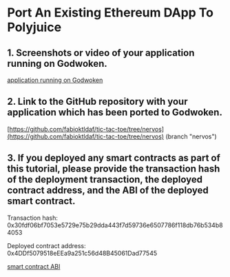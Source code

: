 # Port An Existing Ethereum DApp To Polyjuice

## 1. Screenshots or video of your application running on Godwoken.

[application running on Godwoken](https://drive.google.com/file/d/1RKK-3cNVKRTFwtYmdNkToVD_6sdg2DT4/view?usp=sharing)
  
## 2. Link to the GitHub repository with your application which has been ported to Godwoken.

[https://github.com/fabioktldaf/tic-tac-toe/tree/nervos](https://github.com/fabioktldaf/tic-tac-toe/tree/nervos) (branch "nervos")


## 3. If you deployed any smart contracts as part of this tutorial, please provide the transaction hash of the deployment transaction, the deployed contract address, and the ABI of the deployed smart contract.

Transaction hash: 0x30fdf06bf7053e5729e75b29dda443f7d59736e6507786f118db76b534b84053

Deployed contract address: 0x4DDf5079518eEEa9a251c56d48B45061Dad77545

[smart contract ABI](https://raw.githubusercontent.com/fabioktldaf/nervosnetwork/main/07/smart-contract-abi.json)
